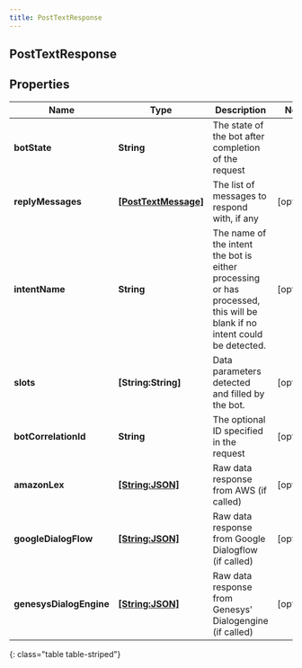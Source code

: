 ```yaml
---
title: PostTextResponse
---
```

## PostTextResponse

## Properties

|Name | Type | Description | Notes|
|------------ | ------------- | ------------- | -------------|
| **botState** | **String** | The state of the bot after completion of the request | |
| **replyMessages** | [**[PostTextMessage]**](PostTextMessage.html) | The list of messages to respond with, if any | [optional] |
| **intentName** | **String** | The name of the intent the bot is either processing or has processed, this will be blank if no intent could be detected. | [optional] |
| **slots** | **[String:String]** | Data parameters detected and filled by the bot. | [optional] |
| **botCorrelationId** | **String** | The optional ID specified in the request | [optional] |
| **amazonLex** | [**[String:JSON]**](JSON.html) | Raw data response from AWS (if called) | [optional] |
| **googleDialogFlow** | [**[String:JSON]**](JSON.html) | Raw data response from Google Dialogflow (if called) | [optional] |
| **genesysDialogEngine** | [**[String:JSON]**](JSON.html) | Raw data response from Genesys&#39; Dialogengine (if called) | [optional] |
{: class="table table-striped"}


